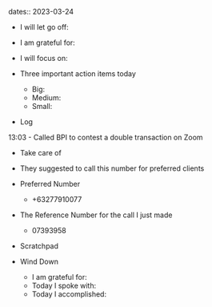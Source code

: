 dates:: 2023-03-24

- I will let go off:
- I am grateful for:
- I will focus on:

- Three important action items today
	- Big:
	- Medium:
	- Small:

- Log

13:03 - Called BPI to contest a double transaction on Zoom
- Take care of 
- They suggested to call this number for preferred clients
- Preferred Number
	- +63277910077
- The Reference Number for the call I just made
	- 07393958

- Scratchpad

- Wind Down
	- I am grateful for:
	- Today I spoke with:
	- Today I accomplished: